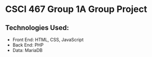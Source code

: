 # CSCI 467 Group 1A Group Project

## Technologies Used:
- Front End: HTML, CSS, JavaScript
- Back End: PHP
- Data: MariaDB
